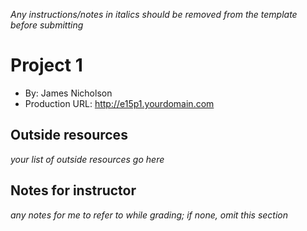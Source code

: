 *Any instructions/notes in italics should be removed from the template before submitting* 

# Project 1
+ By: James Nicholson
+ Production URL: <http://e15p1.yourdomain.com>

## Outside resources
*your list of outside resources go here*

## Notes for instructor
*any notes for me to refer to while grading; if none, omit this section*